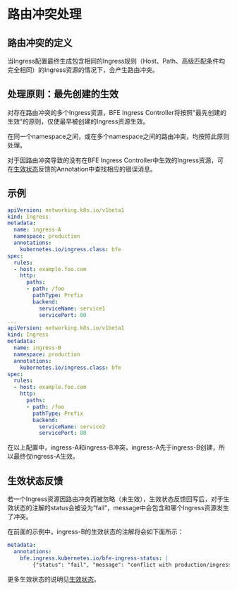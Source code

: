 # 路由冲突处理

## 路由冲突的定义

当Ingress配置最终生成包含相同的Ingress规则（Host、Path、高级匹配条件均完全相同）的Ingress资源的情况下，会产生路由冲突。

## 处理原则：最先创建的生效

对存在路由冲突的多个Ingress资源，BFE Ingress Controller将按照"最先创建的生效"的原则，仅使最早被创建的Ingress资源生效。

在同一个namespace之间，或在多个namespace之间的路由冲突，均按照此原则处理。

对于因路由冲突导致的没有在BFE Ingress Controller中生效的Ingress资源，可在[生效状态](validate-state.md)反馈的Annotation中查找相应的错误消息。

## 示例

```yaml
apiVersion: networking.k8s.io/v1beta1
kind: Ingress
metadata:
  name: ingress-A
  namespace: production
  annotations:
    kubernetes.io/ingress.class: bfe  
spec:
  rules:
  - host: example.foo.com
    http:
      paths:
      - path: /foo
        pathType: Prefix
        backend:
          serviceName: service1
          servicePort: 80
---
apiVersion: networking.k8s.io/v1beta1
kind: Ingress
metadata:
  name: ingress-B
  namespace: production
  annotations:
    kubernetes.io/ingress.class: bfe  
spec:
  rules:
  - host: example.foo.com
    http:
      paths:
      - path: /foo
        pathType: Prefix
        backend:
          serviceName: service2
          servicePort: 80

```
在以上配置中，ingress-A和ingress-B冲突，ingress-A先于ingress-B创建，所以最终仅ingress-A生效。

## 生效状态反馈
若一个Ingress资源因路由冲突而被忽略（未生效），生效状态反馈回写后，对于生效状态的注解的status会被设为“fail”，message中会包含和哪个Ingress资源发生了冲突。

在前面的示例中，ingress-B的生效状态的注解将会如下面所示：


```yaml
metadata:
  annotations:
    bfe.ingress.kubernetes.io/bfe-ingress-status: |
    	{"status": "fail", "message": "conflict with production/ingress-A"}
```

更多生效状态的说明见[生效状态](validate-state.md)。

